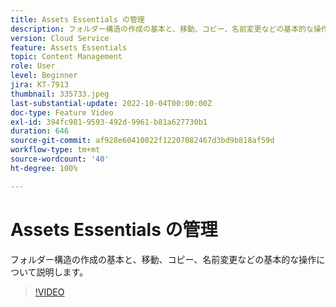 ```yaml
---
title: Assets Essentials の管理
description: フォルダー構造の作成の基本と、移動、コピー、名前変更などの基本的な操作について説明します。
version: Cloud Service
feature: Assets Essentials
topic: Content Management
role: User
level: Beginner
jira: KT-7913
thumbnail: 335733.jpeg
last-substantial-update: 2022-10-04T00:00:00Z
doc-type: Feature Video
exl-id: 394fc981-9593-492d-9961-b81a627730b1
duration: 646
source-git-commit: af928e60410022f12207082467d3bd9b818af59d
workflow-type: tm+mt
source-wordcount: '40'
ht-degree: 100%

---
```


# Assets Essentials の管理

フォルダー構造の作成の基本と、移動、コピー、名前変更などの基本的な操作について説明します。

>[!VIDEO](https://video.tv.adobe.com/v/335733?quality=12&learn=on)
